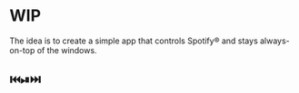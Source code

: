 # WIP
The idea is to create a simple app that controls Spotify® and stays always-on-top of the windows.

## ⏮️⏯⏭️
